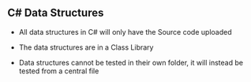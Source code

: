 C# Data Structures
-------------------

- All data structures in C# will only have the Source code uploaded
- The data structures are in a Class Library

- Data structures cannot be tested in their own folder, it will instead be tested from a central file
